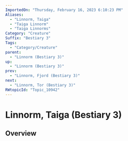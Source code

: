 ```yaml
---
ImportedOn: "Thursday, February 16, 2023 6:10:23 PM"
Aliases:
  - "Linnorm, Taiga"
  - "Taiga Linnorm"
  - "Taiga Linnorms"
Category: "Creature"
Suffix: "Bestiary 3"
Tags:
  - "Category/Creature"
parent:
  - "Linnorm (Bestiary 3)"
up:
  - "Linnorm (Bestiary 3)"
prev:
  - "Linnorm, Fjord (Bestiary 3)"
next:
  - "Linnorm, Tor (Bestiary 3)"
RWtopicId: "Topic_10942"
---
```

# Linnorm, Taiga (Bestiary 3)
## Overview
